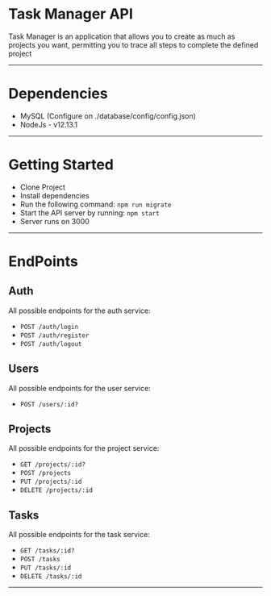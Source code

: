 # Task Manager API

Task Manager is an application that allows you to create as much as projects you want, permitting you to trace all steps to complete the defined project
____

# Dependencies

- MySQL (Configure on ./database/config/config.json)
- NodeJs - v12.13.1

___

# Getting Started

- Clone Project
- Install dependencies
- Run the following command: `npm run migrate`
- Start the API server by running: `npm start`
- Server runs on 3000
___

# EndPoints

## Auth

All possible endpoints for the auth service:

- `POST /auth/login`
- `POST /auth/register`
- `POST /auth/logout`

## Users

All possible endpoints for the user service:

- `POST /users/:id?`

## Projects

All possible endpoints for the project service:

- `GET /projects/:id?`
- `POST /projects`
- `PUT /projects/:id`
- `DELETE /projects/:id`

## Tasks

All possible endpoints for the task service:

- `GET /tasks/:id?`
- `POST /tasks`
- `PUT /tasks/:id`
- `DELETE /tasks/:id`

___
